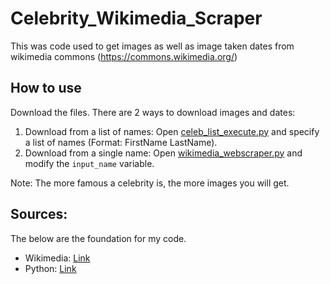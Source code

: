 # Celebrity_Wikimedia_Scraper
This was code used to get images as well as image taken dates from wikimedia commons (https://commons.wikimedia.org/)

## How to use
Download the files. There are 2 ways to download images and dates:

1. Download from a list of names: Open [celeb_list_execute.py](../main/celeb_list_execute.py) and specify a list of names (Format: FirstName LastName).
2. Download from a single name: Open [wikimedia_webscraper.py](../main/wikimedia_webscraper.py) and modify the `input_name` variable.

Note: The more famous a celebrity is, the more images you will get.

## Sources:

The below are the foundation for my code.

- Wikimedia: [Link](https://commons.wikimedia.org/wiki/Commons:Download_tools)
- Python: [Link](https://colab.research.google.com/drive/12jGo_tm2bAD7NRiqxvF-XfKfEWgKIx4X#scrollTo=sDL9EihTwBaC&uniqifier=1)
